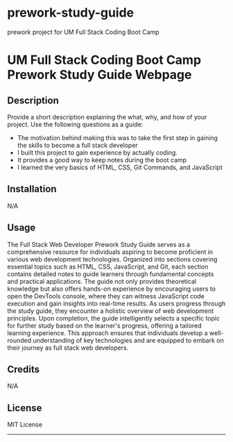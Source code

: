# prework-study-guide
prework project for UM Full Stack Coding Boot Camp

# UM Full Stack Coding Boot Camp Prework Study Guide Webpage

## Description

Provide a short description explaining the what, why, and how of your project. Use the following questions as a guide:

- The motivation behind making this was to take the first step in gaining the skills to become a full stack developer
- I built this project to gain experience by actually coding.
- It provides a good way to keep notes during the boot camp
- I learned the very basics of HTML, CSS, Git Commands, and JavaScript

## Installation

N/A

## Usage

The Full Stack Web Developer Prework Study Guide serves as a comprehensive resource for individuals aspiring to become proficient in various web development technologies. Organized into sections covering essential topics such as HTML, CSS, JavaScript, and Git, each section contains detailed notes to guide learners through fundamental concepts and practical applications. The guide not only provides theoretical knowledge but also offers hands-on experience by encouraging users to open the DevTools console, where they can witness JavaScript code execution and gain insights into real-time results. As users progress through the study guide, they encounter a holistic overview of web development principles. Upon completion, the guide intelligently selects a specific topic for further study based on the learner's progress, offering a tailored learning experience. This approach ensures that individuals develop a well-rounded understanding of key technologies and are equipped to embark on their journey as full stack web developers.

## Credits
N/A

## License

MIT License

---
